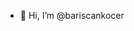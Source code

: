 - 👋 Hi, I’m @bariscankocer

<!---
bariscankocer/bariscankocer is a ✨ special ✨ repository because its `README.md` (this file) appears on your GitHub profile.
You can click the Preview link to take a look at your changes.
--->
